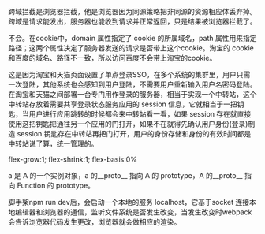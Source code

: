 <!-- 跨域是浏览器拦截还是服务器拦截 -->
跨域拦截是浏览器拦截，他是浏览器因为同源策略把非同源的资源相应体丢弃掉。
跨域是请求能发出，服务器也能收到请求并正常返回，只是结果被浏览器拦截了。

<!-- 假设我现在在淘宝，要去百度，我还会携带上淘宝的cookie吗？ -->
不会。在cookie中，domain 属性指定了 cookie 的所属域名，path 属性用来指定路径；这两个属性决定了服务器发送的请求是否带上这个cookie。淘宝的 cookie 和百度的域名、路径不一致，所以访问百度不会带上淘宝的cookie。

<!-- 淘宝跳转到天猫页面为什么不需要重新登陆( taobao.com 和 tmall.com )？ -->
这是因为淘宝和天猫页面设置了单点登录SSO，在多个系统的集群里，用户只需一次登陆，其他系统也会感知到用户登陆，不需要用户重新输入用户名密码登陆。
在淘宝和天猫之间部署一台专门用作登录的服务器，相当于实现一个中转站，这个中转站存放着需要共享登录状态服务应用的 session 信息，它就相当于一把钥匙，当用户进行应用跳转的时候都会来中转站看一看，如果 session 存在就直接使用这把钥匙把通往另一个应用的门打开，如果不在就得先确认用户身份(登录)制造 session 钥匙存在中转站再把门打开，用户的身份存储和身份的有效时间都是中转站说了算，统一管理的。

<!-- flex:1 的含义 -->
flex-grow:1; flex-shrink:1; flex-basis:0%

<!-- var a = new A()，a 和 A 的关系，A 和 Function 的关系 -->
a 是 A 的一个实例对象，a 的__proto__ 指向 A 的 prototype，A 的__proto__ 指向 Function 的 prototype。

<!-- 为什么本地开发更改一行代码，浏览器会局部更新那一部分？浏览器怎么知道代码变了？ -->
脚手架npm run dev后，会启动一个本地的服务 localhost，它基于socket 连接本地编辑器和浏览器的通信，监听文件系统是否发生改变，当发生改变时webpack 会告诉浏览器代码发生更改，浏览器就会做相应的渲染。

